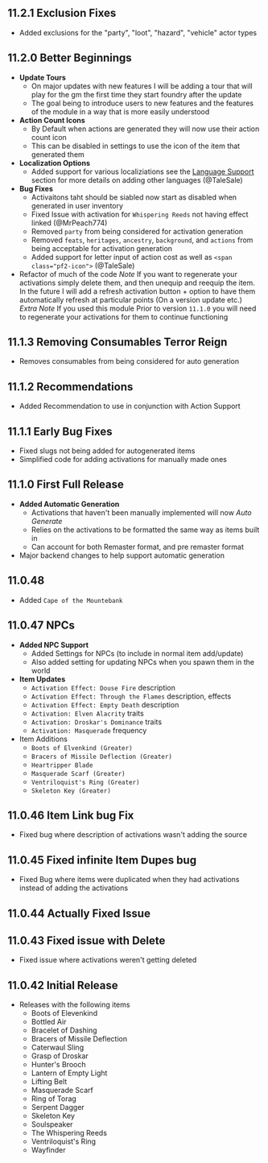 ## 11.2.1 Exclusion Fixes
- Added exclusions for the "party", "loot", "hazard", "vehicle" actor types
## 11.2.0 Better Beginnings
- **Update Tours**
  - On major updates with new features I will be adding a tour that will play for the gm the first time they start foundry after the update
  - The goal being to introduce users to new features and the features of the module in a way that is more easily understood
- **Action Count Icons**
  - By Default when actions are generated they will now use their action count icon
  - This can be disabled in settings to use the icon of the item that generated them
- **Localization Options**
  - Added support for various localiziations see the [Language Support](https://github.com/ChasarooniZ/pf2e-item-activations?tab=readme-ov-file#language-support) section for more details on adding other languages (@TaleSale)
- **Bug Fixes**
  - Activaitons taht should be siabled now start as disabled when generated in user inventory
  - Fixed Issue with activation for `Whispering Reeds` not having effect linked (@MrPeach774)
  - Removed `party` from being considered for activation generation
  - Removed `feats`, `heritages`, `ancestry`, `background`, and `actions` from being acceptable for activation generation
  - Added support for letter input of action cost as well as `<span class="pf2-icon">` (@TaleSale)
- Refactor of much of the code
*Note* If you want to regenerate your activations simply delete them, and then unequip and reequip the item. In the future I will add a refresh activation button + option to have them automatically refresh at particular points (On a version update etc.)
*Extra Note* If you used this module Prior to version `11.1.0` you will need to regenerate your activations for them to continue functioning
## 11.1.3 Removing Consumables Terror Reign
- Removes consumables from being considered for auto generation
## 11.1.2 Recommendations
- Added Recommendation to use in conjunction with Action Support
## 11.1.1 Early Bug Fixes
- Fixed slugs not being added for autogenerated items
- Simplified code for adding activations for manually made ones
## 11.1.0 First Full Release
 - **Added Automatic Generation**
   - Activations that haven't been manually implemented will now *Auto Generate*
   - Relies on the activations to be formatted the same way as items built in
   - Can account for both Remaster format, and pre remaster format
 - Major backend changes to help support automatic generation
## 11.0.48
 - Added `Cape of the Mountebank`
## 11.0.47 NPCs
- **Added NPC Support**
  - Added Settings for NPCs (to include in normal item add/update)
  - Also added setting for updating NPCs when you spawn them in the world
- **Item Updates**
  - `Activation Effect: Douse Fire` description
  - `Activation Effect: Through the Flames` description, effects
  - `Activation Effect: Empty Death` description
  - `Activation: Elven Alacrity` traits
  - `Activation: Droskar's Dominance` traits
  - `Activation: Masquerade` frequency
- Item Additions
  - `Boots of Elvenkind (Greater)`
  - `Bracers of Missile Deflection (Greater)`
  - `Heartripper Blade`
  - `Masquerade Scarf (Greater)`
  - `Ventriloquist's Ring (Greater)`
  - `Skeleton Key (Greater)`
## 11.0.46 Item Link bug Fix
- Fixed bug where description of activations wasn't adding the source
## 11.0.45 Fixed infinite Item Dupes bug
- Fixed Bug where items were duplicated when they had activations instead of adding the activations
## 11.0.44 Actually Fixed Issue
## 11.0.43 Fixed issue with Delete
- Fixed issue where activations weren't getting deleted
## 11.0.42 Initial Release
- Releases with the following items
  - Boots of Elevenkind
  - Bottled Air
  - Bracelet of Dashing
  - Bracers of Missile Deflection
  - Caterwaul Sling
  - Grasp of Droskar
  - Hunter's Brooch
  - Lantern of Empty Light
  - Lifting Belt
  - Masquerade Scarf
  - Ring of Torag
  - Serpent Dagger
  - Skeleton Key
  - Soulspeaker
  - The Whispering Reeds
  - Ventriloquist's Ring
  - Wayfinder
